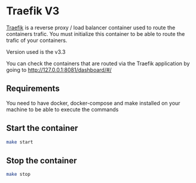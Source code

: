 # Traefik V3

[Traefik](https://traefik.io/) is a reverse proxy / load balancer container used to route the containers trafic.
You must initialize this container to be able to route the trafic of your containers.

Version used is the v3.3

You can check the containers that are routed via the Traefik application by going to http://127.0.0.1:8081/dashboard/#/

## Requirements

You need to have docker, docker-compose and make installed on your machine to be able to execute the commands

## Start the container

```bash
make start
```

## Stop the container

```bash
make stop
```
